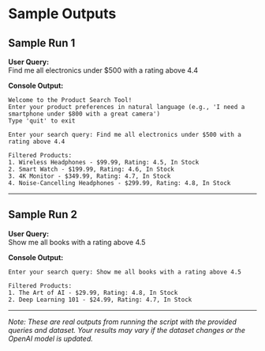 # Sample Outputs

## Sample Run 1

**User Query:**  
Find me all electronics under $500 with a rating above 4.4

**Console Output:**
```
Welcome to the Product Search Tool!
Enter your product preferences in natural language (e.g., 'I need a smartphone under $800 with a great camera')
Type 'quit' to exit

Enter your search query: Find me all electronics under $500 with a rating above 4.4

Filtered Products:
1. Wireless Headphones - $99.99, Rating: 4.5, In Stock
2. Smart Watch - $199.99, Rating: 4.6, In Stock
3. 4K Monitor - $349.99, Rating: 4.7, In Stock
4. Noise-Cancelling Headphones - $299.99, Rating: 4.8, In Stock
```

---

## Sample Run 2

**User Query:**  
Show me all books with a rating above 4.5

**Console Output:**
```
Enter your search query: Show me all books with a rating above 4.5

Filtered Products:
1. The Art of AI - $29.99, Rating: 4.8, In Stock
2. Deep Learning 101 - $24.99, Rating: 4.7, In Stock
```

---

*Note: These are real outputs from running the script with the provided queries and dataset. Your results may vary if the dataset changes or the OpenAI model is updated.* 